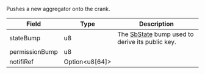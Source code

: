 Pushes a new aggregator onto the crank.

| Field          | Type                 | Description                                                                     |
| -------------- | -------------------- | ------------------------------------------------------------------------------- |
| stateBump      | u8                   | The [SbState](/solana/idl/accounts/sbstate) bump used to derive its public key. |
| permissionBump | u8                   |                                                                                 |
| notifiRef      | Option&lt;u8[64]&gt; |                                                                                 |
